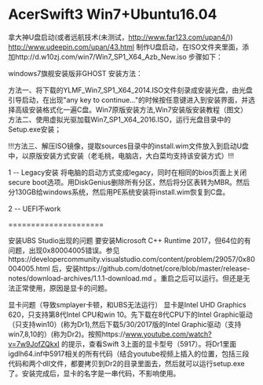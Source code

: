 # AcerSwift3 Win7+Ubuntu16.04

拿大神U盘启动(或者远航技术(未测试，http://www.far123.com/upan4/))
http://www.udeepin.com/upan/43.html
制作U盘启动，在ISO文件夹里面，添加http://d.w10zj.com/win7/Win7_SP1_X64_Azb_New.iso
步骤如下：

windows7旗舰安装版非GHOST 安装方法：

  方法一、将下载的YLMF_Win7_SP1_X64_2014.ISO文件刻录成安装光盘，由光盘引导启动，在出现"any key to continue..."的时候按任意键进入到安装界面，并选择高级安装格式化一遍C盘。Win7原版安装方法,Win7安装版安装教程（图文）
  方法二、使用虚拟光驱加载Win7_SP1_X64_2016.ISO，运行光盘目录中的Setup.exe安装；

  !!!方法三、解压ISO镜像，提取sources目录中的install.wim文件放入到启动U盘中，以原版安装方式安装（老毛桃，电脑店，大白菜均支持该安装方式）!!!

1 -- Legacy安装
将电脑的启动方式变成legacy，同时在相同的bios页面上关闭secure boot选项。用DiskGenius删除所有分区，然后将分区表转为MBR。然后分130GB给windows系统，然后用PE系统安装将install.wim恢复到C盘。

2 -- UEFI不work

=====================

安装UBS Studio出现的问题
要安装Microsoft C++ Runtime 2017，但64位的有问题，出现0x80004005错误。参见https://developercommunity.visualstudio.com/content/problem/29057/0x80004005.html 后，安装https://github.com/dotnet/core/blob/master/release-notes/download-archives/1.1.1-download.md 。重启之后可以运行。但还是无法正常使用，原因是显卡的问题。

显卡问题（导致smplayer卡顿，和UBS无法运行）
显卡是Intel UHD Graphics 620，只支持第8代Intel CPU和win 10。先下载在8代CPU下的Intel Graphic驱动（只支持win10）(称为Dr1),然后下载5/30/2017版的Intel Graphic驱动（支持win7,8,10的）(称为Dr2)。按照https://www.youtube.com/watch?v=7w9JofZQkxI 的提示，查看Swift 3上面的显卡型号（5917）。将Dr1里面igdlh64.inf中5917相关的所有代码（结合youtube视频上插入的位置，包括三段代码和两个dll文件，都要拷贝到Dr2的目录里面去，然后就可以运行setup.exe了。安装完成后，显卡的名字是一串代码，不影响使用。

